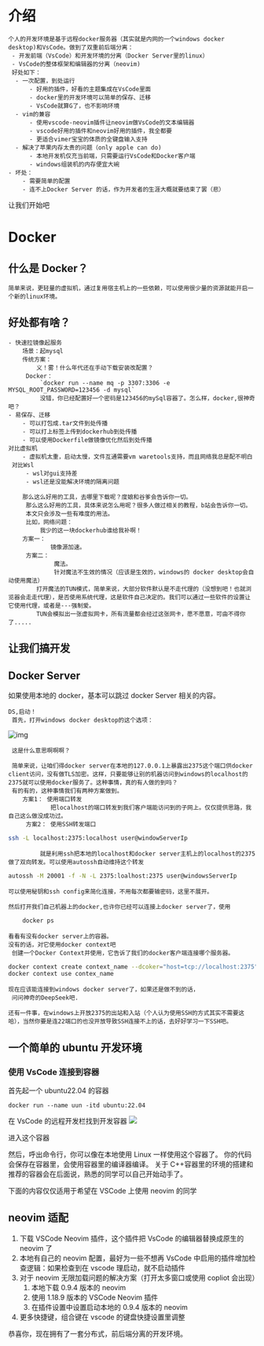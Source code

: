 # 介绍

    个人的开发环境是基于远程docker服务器（其实就是内网的一个windows docker desktop)和VsCode。做到了双重前后端分离：
     - 开发前端（VsCode）和开发环境的分离（Docker Server里的linux）
     - VsCode的整体框架和编辑器的分离（neovim)
     好处如下：
      - 一次配置，到处运行
    	  - 好用的插件，好看的主题集成在VsCode里面
    	  - docker里的开发环境可以简单的保存、迁移
    	  - VsCode就算G了，也不影响环境
      - vim的兼容
    	  - 使用vscode-neovim插件让neovim做VsCode的文本编辑器
    	  - vscode好用的插件和neovim好用的插件，我全都要
    	  - 更适合vimer宝宝的体质的全键盘输入支持
      - 解决了苹果内存太贵的问题（only apple can do)
    	  - 本地开发机仅充当前端，只需要运行VsCode和Docker客户端
    	  - windows组装机的内存便宜大碗
    - 坏处：
    	- 需要简单的配置
    	- 连不上Docker Server 的话，作为开发者的生涯大概就要结束了罢（悲）

让我们开始吧

# Docker

## 什么是 Docker？

    简单来说，更轻量的虚拟机，通过复用宿主机上的一些依赖，可以使用很少量的资源就能开启一个新的linux环境。

## 好处都有啥？

    - 快速拉镜像起服务
    	场景：起mysql
    	传统方案：
    		义！雾！什么年代还在手动下载安装改配置？
    	 Docker：
    		 `docker run --name mq -p 3307:3306 -e MYSQL_ROOT_PASSWORD=123456 -d mysql`
    		 没错，你已经配置好一个密码是123456的mySql容器了。怎么样，docker,很神奇吧？
    - 易保存、迁移
    	- 可以打包成.tar文件到处传播
    	- 可以打上标签上传到dockerhub到处传播
    	- 可以使用Dockerfile做镜像优化然后到处传播
    对比虚拟机
    	- 虚拟机太重，启动太慢，文件互通需要vm waretools支持，而且网络我总是配不明白
     对比Wsl
    	 - wsl对gui支持差
    	 - wsl还是没能解决环境的隔离问题

    	那么这么好用的工具，去哪里下载呢？度娘和谷爹会告诉你一切。
    	 那么这么好用的工具，具体来说怎么用呢？很多人做过相关的教程，b站会告诉你一切。
    	 本文只会涉及一些有难度的用法。
    	 比如，网络问题：
    		 我少的这一块dockerhub谁给我补啊！
    	方案一：
    			镜像源加速。
    	 方案二：
    			 魔法。
    			 针对魔法不生效的情况（应该是生效的，windows的 docker desktop会自动使用魔法）
    		打开魔法的TUN模式，简单来说，大部分软件默认是不走代理的（没想到吧！也就浏览器会走走代理），是否使用系统代理，这是软件自己决定的。我们可以通过一些软件的设置让它使用代理，或者是---强制爱。
    		TUN会模拟出一张虚拟网卡，所有流量都会经过这张网卡，愿不愿意，可由不得你了.....

## 让我们搞开发

## Docker Server

如果使用本地的 docker，基本可以跳过 docker Server 相关的内容。

    DS,启动！
     首先，打开windows docker desktop的这个选项：


![img](../pics/Pasted%20image%2020250327213917.png)

     这是什么意思啊啊啊？

     简单来说，让咱们得docker server在本地的127.0.0.1上暴露出2375这个端口供docker client访问，没有做TLS加密。这样，只要能够让别的机器访问到windows的localhost的2375就可以使用docker服务了。这种事情，真的有人做的到吗？
     有的有的，这种事情我们有两种方案做到。
    	方案1： 使用端口转发
    			把localhost的端口转发到我们客户端能访问到的子网上。仅仅提供思路，我自己这么做没成功过。
    	 方案2： 使用SSH转发端口

```bash
ssh -L localhost:2375:localhost user@windowServerIp
```

    		 就是利用ssh把本地的localhost和docker server主机上的localhost的2375做了双向转发。可以使用autossh自动维持这个转发

```bash
autossh -M 20001 -f -N -L 2375:loalhost:2375 user@windowsServerIp
```

    可以使用秘钥和ssh config来简化连接，不用每次都要输密码，这里不展开。

    然后打开我们自己机器上的docker,也许你已经可以连接上docker server了，使用

```bash
	docker ps
```

    看看有没有docker server上的容器。
    没有的话，对它使用docker context吧
     创建一个Docker Context并使用，它告诉了我们的docker客户端连接哪个服务器。

```bash
docker context create context_name --dcoker="host=tcp://localhost:2375"
docker context use contex_name
```

    现在应该能连接到windows docker server了，如果还是做不到的话，
     问问神奇的DeepSeek吧.

    还有一件事，在windows上开放2375的出站和入站（个人认为使用SSH的方式其实不需要这哈），当然你要是连22端口的也没开放导致SSH连接不上的话，去好好学习一下SSH吧。

## 一个简单的 ubuntu 开发环境

### 使用 VsCode 连接到容器

首先起一个 ubuntu22.04 的容器

```
docker run --name uun -itd ubuntu:22.04
```

在 VsCode 的远程开发栏找到开发容器
![](../pics/Pasted%20image%2020250327214039.png)

进入这个容器

然后，呼出命令行，你可以像在本地使用 Linux 一样使用这个容器了。
你的代码会保存在容器里，会使用容器里的编译器编译。
关于 C++容器里的环境的搭建和推荐的容器会在后面说，熟悉的同学可以自己开始动手了。

下面的内容仅仅适用于希望在 VSCode 上使用 neovim 的同学

## neovim 适配

1. 下载 VSCode Neovim 插件，这个插件把 VsCode 的编辑器替换成原生的 neovim 了
2. 本地有自己的 neovim 配置，最好为一些不想再 VsCode 中启用的插件增加检查逻辑：如果检查到在 vscode 理启动，就不启动插件
3. 对于 neovim 无限加载问题的解决方案（打开太多窗口或使用 copliot 会出现）
   1. 本地下载 0.9.4 版本的 neovim
   2. 使用 1.18.9 版本的 VSCode Neovim 插件
   3. 在插件设置中设置启动本地的 0.9.4 版本的 neovim
4. 更多快捷键，组合键在 vscode 的键盘快捷设置里调整

恭喜你，现在拥有了一套分布式，前后端分离的开发环境。
